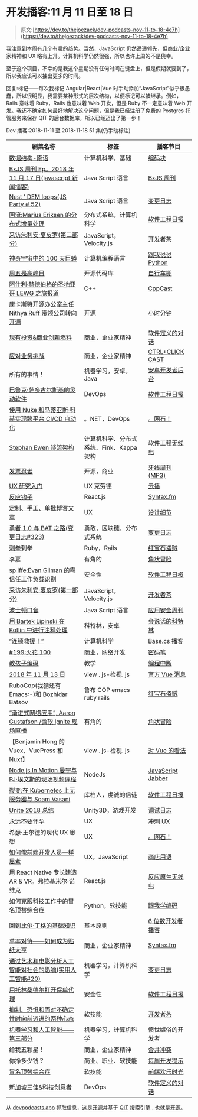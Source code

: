 # 开发播客:11 月 11 日至 18 日

> 原文:[https://dev.to/thejoezack/dev-podcasts-nov-11-to-18-4e7h](https://dev.to/thejoezack/dev-podcasts-nov-11-to-18-4e7h)

我注意到本周有几个有趣的趋势。当然，JavaScript 仍然遥遥领先，但商业/企业家精神和 UX 略有上升。计算机科学仍然很强，所以也许上周的不是侥幸。

至于这个项目，不幸的是我这个星期没有任何时间在键盘上，但是假期就要到了，所以我应该可以抽出更多的时间。

回复:标记——每次我标记 Angular|React|Vue 时手动添加“JavaScript”似乎很愚蠢，所以很明显，我需要某种形式的层次结构，以便标记可以被继承。例如，Rails 意味着 Ruby，Rails 也意味着 Web 开发，但是 Ruby 不一定意味着 Web 开发。我还不确定如何最好地解决这个问题，但是我已经注册了免费的 Postgres 托管服务来保存 QIT 的后台数据库，所以已经迈出了第一步！

Dev 播客:2018-11-11 至 2018-11-18
51 集(仍手动标注)

| 剧集名称 | 标签 | 播客节目 |
| --- | --- | --- |
| [数据结构-原语](https://traffic.libsyn.com/secure/codingblocks/coding-blocks-episode-94.mp3?dest-id=171666 "Listen to {e.episodeTitle}") | 计算机科学，基础 | [编码块](https://devpodcasts.app/shows/coding-blocks) |
| [BxJS 周刊 Ep。2018 年 11 月 17 日(javascript 新闻播客)](https://s3.castbox.fm/27/4c/55/bf2dfa40d59f75fff73ae07f8b.mp3 "Listen to e.{podcastTitle}") | Java Script 语言 | [BxJS 周刊](https://devpodcasts.app/shows/bxjs-weekly) |
| [Nest ' DEM loops(JS Party # 52)](https://cdn.changelog.com/uploads/jsparty/52/js-party-52.mp3 "Listen to e.{podcastTitle}") | Java Script 语言 | [变更日志](https://devpodcasts.app/shows/changelog) |
| [回流:Marius Eriksen 的分布式增量处理](http://traffic.libsyn.com/sedaily/2018_10_16_Reflow.mp3 "Listen to e.{podcastTitle}") | 分布式系统，计算机科学 | [软件工程日报](https://devpodcasts.app/shows/software-engineering-daily) |
| [采访朱利安·夏皮罗(第二部分)](https://audio.simplecast.com/001d8e1c.mp3 "Listen to e.{podcastTitle}") | JavaScript，Velocity.js | [开发者茶](https://devpodcasts.app/shows/developer-tea) |
| [神奇宇宙中的 100 天巨蟒](https://talkpython.fm/episodes/download/186/100-days-of-python-in-a-magical-universe.mp3 "Listen to e.{podcastTitle}") | 计算机编程语言 | [跟我说说 Python](https://devpodcasts.app/shows/talk-python-to-me) |
| [周五是高峰日](https://audio.simplecast.com/cbbfb592.mp3 "Listen to e.{podcastTitle}") | 开源代码库 | [自行车棚](https://devpodcasts.app/shows/the-bike-shed) |
| [阿什利·赫德伯格的圣地亚哥 LEWG 之旅报道](https://traffic.libsyn.com/cppcast/cppcast-175.mp3?dest-id=282890 "Listen to e.{podcastTitle}") | C++ | [CppCast](https://devpodcasts.app/shows/cppcast) |
| [康卡斯特开源办公室主任 Nithya Ruff 带领公司转向开源](https://dts.podtrac.com/redirect.mp3/audio.simplecast.com/7e4bc893.mp3 "Listen to e.{podcastTitle}") | 开源 | [小时分钟](https://devpodcasts.app/shows/hanselminutes) |
| [现有投资&商业创新燃料](https://aphid.fireside.fm/d/1437767933/9b74150b-3553-49dc-8332-f89bbbba9f92/bb12d149-5f71-4b8a-bbf2-3d5facad3a28.mp3 "Listen to e.{podcastTitle}") | 商业，企业家精神 | [软件定义的对话](https://devpodcasts.app/shows/software-defined-talk) |
| [应对业务挑战](http://feedproxy.google.com/~r/ctrlclickcast/~5/2zajujWFnKo/ctrlclickcast-126.mp3 "Listen to e.{podcastTitle}") | 商业，企业家精神 | [CTRL+CLICK CAST](https://devpodcasts.app/shows/ctrl-click-cast) |
| 所有的事情！ | 机器学习，安卓，Java | [安卓开发者后台](https://devpodcasts.app/shows/android-developers-backstage) |
| [巴鲁克·萨多古尔斯基的灵动软件](http://traffic.libsyn.com/sedaily/2018_11_15_LiquidSoftware.mp3 "Listen to e.{podcastTitle}") | DevOps | [软件工程日报](https://devpodcasts.app/shows/software-engineering-daily) |
| [使用 Nuke 和马蒂亚斯·科赫实现跨平台 CI/CD 自动化](http://feedproxy.google.com/~r/netRocksFullMp3Downloads/~5/LZ7HvDuXVzA/dotnetrocks_1598_nuke.mp3 "Listen to e.{podcastTitle}") | 。NET，DevOps | [。网石！](https://devpodcasts.app/shows/-net-rocks-) |
| [Stephan Ewen 谈流架构](http://feedproxy.google.com/~r/se-radio/~5/ugQjrjBFFT8/SE-Radio-Episode-346-Stephan-Ewen-on-Streaming-Architecture.mp3 "Listen to e.{podcastTitle}") | 计算机科学、分布式系统、Fink、Kappa 架构 | [软件工程无线电](https://devpodcasts.app/shows/software-engineering-radio) |
| [发票忍者](https://www.podtrac.com/pts/redirect.mp3/cdn.twit.tv/audio/floss/floss0506/floss0506.mp3 "Listen to e.{podcastTitle}") | 开源，商业 | [牙线周刊(MP3)](https://devpodcasts.app/shows/bxjs-weekly) |
| [UX 研究入门](https://www.buzzsprout.com/3195/861105-getting-started-with-ux-research.mp3 "Listen to e.{podcastTitle}") | UX 克劳德 | [云播](https://devpodcasts.app/shows/the-cloudcast) |
| [反应钩子](https://traffic.libsyn.com/secure/syntax/Syntax092.mp3?dest-id=532671 "Listen to e.{podcastTitle}") | React.js | [Syntax.fm](https://devpodcasts.app/shows/syntax-fm) |
| [定制、手工、单批博客文章](https://audio.simplecast.com/e35430b9.mp3 "Listen to e.{podcastTitle}") | UX | [设计细节](https://devpodcasts.app/shows/design-details) |
| [勇者 1.0 与 BAT 之路(变更日志#323)](https://cdn.changelog.com/uploads/podcast/323/the-changelog-323.mp3 "Listen to e.{podcastTitle}") | 勇敢，区块链，分布式系统 | [变更日志](https://devpodcasts.app/shows/changelog) |
| [刺拳](https://media.devchat.tv/my-ruby-story/MRS_069_Pawel_Dabrowski.mp3 "Listen to e.{podcastTitle}")刺拳 | Ruby，Rails | [红宝石盗贼](https://devpodcasts.app/shows/ruby-rogues) |
| 李嘉 | 有角的 | [角状冒险](https://devpodcasts.app/shows/adventures-in-angular) |
| [sp iffe:Evan Gilman 的零信任工作负载识别](http://traffic.libsyn.com/sedaily/2018_11_14_SPIFFE.mp3 "Listen to e.{podcastTitle}") | 安全性 | [软件工程日报](https://devpodcasts.app/shows/software-engineering-daily) |
| [采访朱利安·夏皮罗(第一部分)](https://audio.simplecast.com/cdc20d51.mp3 "Listen to e.{podcastTitle}") | JavaScript，Velocity.js | [开发者茶](https://devpodcasts.app/shows/developer-tea) |
| [波士顿口音](https://traffic.libsyn.com/aswaudio/ASW39-2.mp3?dest-id=626765 "Listen to e.{podcastTitle}") | Java Script 语言 | [应用安全周刊](https://devpodcasts.app/shows/bxjs-weekly) |
| [用 Bartek Lipinski 在 Kotlin 中进行注释处理](https://feeds.soundcloud.com/stream/528985821-user-38099918-annotation-processing-in-kotlin-with-bartek-lipinski.m4a "Listen to e.{podcastTitle}") | 科特林，安卓 | [会说话的科特林](https://devpodcasts.app/shows/talking-kotlin) |
| [“连锁救援！”](https://dts.podtrac.com/redirect.mp3/media.blubrry.com/basecs_podcast/content.blubrry.com/basecs_podcast/BP_S4E3.mp3 "Listen to e.{podcastTitle}") | 计算机科学 | [Base.cs 播客](https://devpodcasts.app/shows/base-cs-podcast) |
| [#199:火花 100](https://media.blubrry.com/codepen_radio/audio.simplecast.com/eb8a7a17.mp3 "Listen to e.{podcastTitle}") | 商业，网络开发 | [密码笔](https://devpodcasts.app/shows/codepen) |
| [教孩子编码](http://feedproxy.google.com/~r/ProgrammingThrowdown/~5/sWzxzK2Wn34/ProgrammingThrowdown_83.mp3 "Listen to e.{podcastTitle}") | 教学 | [编程中断](https://devpodcasts.app/shows/programming-throwdown) |
| [2018 年 11 月 13 日](https://aphid.fireside.fm/d/1437767933/a16d96ec-7315-4f65-b85c-41ace3e84c7e/35298ece-d8da-44cc-8891-37d526964dff.mp3 "Listen to e.{podcastTitle}") | view . js-检视. js | [官方 Vue 消息](https://devpodcasts.app/shows/the-cloudcast) |
| RuboCop(我猜还有 Emacs:-)和 Bozhidar Batsov | 鲁布 COP emacs ruby rails | [红宝石盗贼](https://devpodcasts.app/shows/ruby-rogues) |
| [“渐进式网络应用”, Aaron Gustafson /微软 Ignite 现场直播](https://media.devchat.tv/adventures-in-angular/AIA_215_Progressive_Web_Apps_with_Aaron_Gustafson_LIVE_at_Microsoft_Ignite.mp3 "Listen to e.{podcastTitle}") | 有角的 | [角状冒险](https://devpodcasts.app/shows/adventures-in-angular) |
| 【Benjamin Hong 的 Vuex、VuePress 和 Nuxt】 | view . js-检视. js | [对 Vue 的看法](https://devpodcasts.app/shows/the-official-vue-news) |
| [Node.js In Motion 曼宁与 PJ·埃文斯的现场视频课程](https://media.devchat.tv/js-jabber/JSJ_339_Node.js_In_Motion_Livevideo_Course_from_Manning_with_PJ_Evans.mp3 "Listen to e.{podcastTitle}") | NodeJs | [JavaScript Jabber](https://devpodcasts.app/shows/javascript-jabber) |
| [裂变:在 Kubernetes 上无服务器与 Soam Vasani](http://traffic.libsyn.com/sedaily/2018_11_13_Fission.mp3 "Listen to e.{podcastTitle}") | 库柏人，虔诚的信徒 | [软件工程日报](https://devpodcasts.app/shows/software-engineering-daily) |
| [Unite 2018 总结](https://audio.simplecast.com/ff7d10ce.mp3 "Listen to e.{podcastTitle}") | Unity3D，游戏开发 | [调试日志](https://devpodcasts.app/shows/the-cloudcast) |
| [永远不要怀孕](https://feeds.soundcloud.com/stream/529077474-sprintuxpodcast-099-never-not-pregnant.mp3 "Listen to e.{podcastTitle}") | UX | [冲刺 UX](https://devpodcasts.app/shows/sprint-ux) |
| 希瑟·王尔德的现代 UX 思想 | UX | [。网石！](https://devpodcasts.app/shows/-net-rocks-) |
| [如何像前端开发人员一样思考](https://audio.simplecast.com/5b8b5e81.mp3 "Listen to e.{podcastTitle}") | UX，JavaScript | [商店用语](https://devpodcasts.app/shows/shoptalk) |
| 用 React Native 专长建造 AR & VR。弗拉基米尔·诺维克 | React.js | [反应原生无线电](https://devpodcasts.app/shows/react-native-radio) |
| [如何克服科技工作中的冒名顶替综合症](https://traffic.libsyn.com/secure/learntocodewithme/S5E6_How_to_Overcome_Imposter_Syndrome_When_Working_in_Tech_With_Rebecca_Lima.mp3?dest-id=367386 "Listen to e.{podcastTitle}") | Python，软技能 | [跟我学编码](https://devpodcasts.app/shows/talk-python-to-me) |
| [回到比尔·丁格的基础知识](https://media.blubrry.com/6figuredev/content.blubrry.com/6figuredev/6_Figure_Developer-065-Bill_Dinger.mp3 "Listen to e.{podcastTitle}") | 基本原则 | [6 位数开发者播客](https://devpodcasts.app/shows/the-cynical-developer) |
| [草率对待——如何成为贴纸大亨](https://traffic.libsyn.com/secure/syntax/Syntax091.mp3?dest-id=532671 "Listen to e.{podcastTitle}") | 商业，企业家精神 | [Syntax.fm](https://devpodcasts.app/shows/syntax-fm) |
| [通过艺术和电影分析人工智能对社会的影响(实用人工智能#20)](https://cdn.changelog.com/uploads/practicalai/20/practical-ai-20.mp3 "Listen to e.{podcastTitle}") | 机器学习，计算机科学 | [变更日志](https://devpodcasts.app/shows/changelog) |
| [用托林桑德尔打开保单代理](http://traffic.libsyn.com/sedaily/2018_11_12_PolicyEngines.mp3 "Listen to e.{podcastTitle}") | 安全性 | [软件工程日报](https://devpodcasts.app/shows/software-engineering-daily) |
| [抑制、恐惧和面对不确定性时向前迈进的两种心态](https://audio.simplecast.com/b0e835b3.mp3 "Listen to e.{podcastTitle}") | 软技能 | [开发者茶](https://devpodcasts.app/shows/developer-tea) |
| [机器学习和人工智能——第三部分](http://traffic.libsyn.com/clean/cynicaldeveloper/episode-103.mp3?dest-id=461504 "Listen to e.{podcastTitle}") | 机器学习，计算机科学 | 愤世嫉俗的开发者 |
| 给我五颗星！ | 商业，企业家精神 | [合并冲突](https://devpodcasts.app/shows/merge-conflict) |
| 你挣多少钱？ | 商业、职业、软技能 | [每周开发提示](https://devpodcasts.app/shows/bxjs-weekly) |
| [冒名顶替综合症](https://audio.simplecast.com/9f09f1b7.mp3 "Listen to e.{podcastTitle}") | 软技能 | [前端欢乐时光](https://devpodcasts.app/shows/front-end-happy-hour) |
| [新加坡三佳&科技创意者](https://aphid.fireside.fm/d/1437767933/9b74150b-3553-49dc-8332-f89bbbba9f92/aaa1b54f-6892-410f-94e0-a8444b9c5b80.mp3 "Listen to e.{podcastTitle}") | DevOps | [软件定义的对话](https://devpodcasts.app/shows/software-defined-talk) |

从 [devpodcasts.app](https://devpodcasts.app/) 抓取信息，这是[开源](https://github.com/codingblocks/tech-podcasts)并基于 [QIT](https://qit.cloud/) 搜索引擎...也就是[开源](https://github.com/codingblocks/podcast-app)。